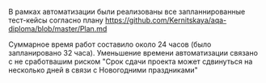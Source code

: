 В рамках автоматизации были реализованы все запланнированные тест-кейсы согласно плану https://github.com/Kernitskaya/aqa-diploma/blob/master/Plan.md

Суммарное время работ составило около 24 часов (было запланировано 32 часа). Уменьшение времени автоматизации связано с не сработвашим риском
"Срок сдачи проекта может сдвинуться на несколько дней в связи с Новогодними праздниками"